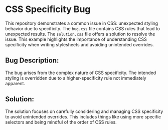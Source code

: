 # CSS Specificity Bug

This repository demonstrates a common issue in CSS: unexpected styling behavior due to specificity. The `bug.css` file contains CSS rules that lead to unexpected results. The `solution.css` file offers a solution to resolve the issue.  This example highlights the importance of understanding CSS specificity when writing stylesheets and avoiding unintended overrides.

## Bug Description:

The bug arises from the complex nature of CSS specificity.  The intended styling is overridden due to a higher-specificity rule not immediately apparent.

## Solution:

The solution focuses on carefully considering and managing CSS specificity to avoid unintended overrides.  This includes things like using more specific selectors and being mindful of the order of CSS rules.